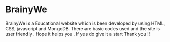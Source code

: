 # BrainyWe
BrainyWe is a Educational website which is been developed by using HTML, CSS, javascript and MongoDB.
There are basic codes used and the site is user friendly .
Hope it helps you .
If yes do give it a start 
Thank you !!
